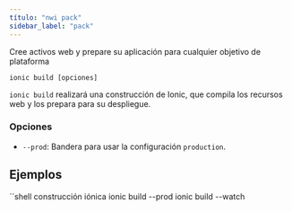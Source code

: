 ```yaml
---
título: "nwi pack"
sidebar_label: "pack"
---
```


Cree activos web y prepare su aplicación para cualquier objetivo de plataforma

```shell
ionic build [opciones]
```

`ionic build` realizará una construcción de Ionic, que compila los recursos web y los prepara para su despliegue.

### Opciones

 - `--prod`: Bandera para usar la configuración `production`.
      

## Ejemplos

``shell
construcción iónica
ionic build --prod
ionic build --watch
```